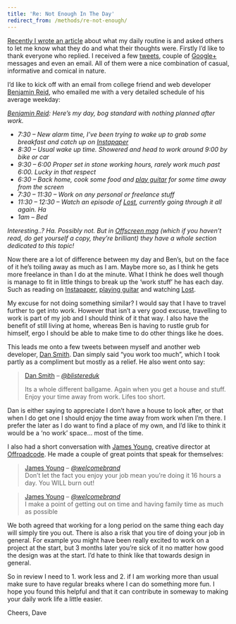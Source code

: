 ```yaml
---
title: 'Re: Not Enough In The Day'
redirect_from: /methods/re-not-enough/
---
```


[Recently I wrote an article](http://david.darn.es/methods/not-enough-in-the-day/ "Not Enough In The Day") about what my daily routine is and asked others to let me know what they do and what their thoughts were. Firstly I&#8217;d like to thank everyone who replied. I received a few [tweets](http://twitter.com/daviddarnes "David Darnes on Twitter"), couple of [Google+](https://plus.google.com/100895260126547897177/posts "David Darnes on Google+") messages and even an email. All of them were a nice combination of casual, informative and comical in nature.
<!-- more -->

I&#8217;d like to kick off with an email from college friend and web developer [Benjamin Reid][4], who emailed me with a very detailed schedule of his average weekday:

*[Benjamin Reid][4]: Here&#8217;s my day, bog standard with nothing planned after work.*

  * *7:30 &#8211; New alarm time, I&#8217;ve been trying to wake up to grab some breakfast and catch up on [Instapaper][5]*
  * *8:30 &#8211; Usual wake up time. Showered and head to work around 9:00 by bike or car*
  * *9:30 &#8211; 6:00 Proper set in stone working hours, rarely work much past 6:00. Lucky in that respect*
  * *6:30 &#8211; Back home, cook some food and [play guitar][6] for some time away from the screen*
  * *7:30 &#8211; 11:30 &#8211; Work on any personal or freelance stuff*
  * *11:30 &#8211; 12:30 &#8211; Watch an episode of [Lost][7], currently going through it all again. Ha*
  * *1am &#8211; Bed*

*Interesting..? Ha. Possibly not. But in [Offscreen mag][8] (which if you haven&#8217;t read, do get yourself a copy, they&#8217;re brilliant) they have a whole section dedicated to this topic!*

Now there are a lot of difference between my day and Ben&#8217;s, but on the face of it he&#8217;s toiling away as much as I am. Maybe more so, as I think he gets more freelance in than I do at the minute. What I think he does well though is manage to fit in little things to break up the &#8216;work stuff&#8217; he has each day. Such as reading on [Instapaper][5], [playing guitar][6] and watching [Lost][7].

My excuse for not doing something similar? I would say that I have to travel further to get into work. However that isn&#8217;t a very good excuse, travelling to work is part of my job and I should think of it that way. I also have the benefit of still living at home, whereas Ben is having to rustle grub for himself, ergo I should be able to make time to do other things like he does.

This leads me onto a few tweets between myself and another web developer, [Dan Smith][9]. Dan simply said &#8220;you work too much&#8221;, which I took partly as a compliment but mostly as a relief. He also went onto say:

> [Dan Smith][9] &#8211; <cite><a title="Dan Smith on Twitter" href="https://twitter.com/blistereduk">@blistereduk</a></cite>
>
> Its a whole different ballgame. Again when you get a house and stuff. Enjoy your time away from work. Lifes too short.

Dan is either saying to appreciate I don&#8217;t have a house to look after, or that when I do get one I should enjoy the time away from work when I&#8217;m there. I prefer the later as I do want to find a place of my own, and I&#8217;d like to think it would be a &#8216;no work&#8217; space… most of the time.

I also had a short conversation with [James Young][10], creative director at [Offroadcode][11]. He made a couple of great points that speak for themselves:

> [James Young][10] &#8211; <cite><a title="James Young on Twitter" href="https://twitter.com/welcomebrand" data-user-id="40017708">@welcomebrand</a></cite>  
> Don&#8217;t let the fact you enjoy your job mean you&#8217;re doing it 16 hours a day. You WILL burn out!

> [James Young][10] &#8211; <cite><a title="James Young on Twitter" href="https://twitter.com/welcomebrand" data-user-id="40017708">@welcomebrand</a></cite>  
> I make a point of getting out on time and having family time as much as possible

We both agreed that working for a long period on the same thing each day will simply tire you out. There is also a risk that you tire of doing your job in general. For example you might have been really excited to work on a project at the start, but 3 months later you&#8217;re sick of it no matter how good the design was at the start. I&#8217;d hate to think like that towards design in general.

So in review I need to 1. work less and 2. if I am working more than usual make sure to have regular breaks where I can do something more fun. I hope you found this helpful and that it can contribute in someway to making your daily work life a little easier.

Cheers, Dave

 [4]: http://www.benjaminreid.me/ "Benjamin Reid"
 [5]: http://www.instapaper.com/ "Instapaper - Save interesting web pages for reading later"
 [6]: http://www.youtube.com/watch?v=4cSpQKpz75E "Cover of Survival by Muse"
 [7]: http://www.imdb.com/title/tt0411008/ "Lost TV Series"
 [8]: http://www.offscreenmag.com/ "Offscreen Magazine"
 [9]: https://twitter.com/blistereduk "Dan Smith on Twitter"
 [10]: http://www.welcomebrand.co.uk/ "Welcome Brand"
 [11]: http://offroadcode.com/ "Offroadcode"
